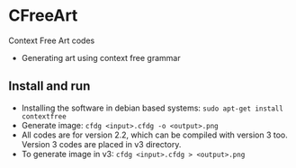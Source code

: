 # CFreeArt
Context Free Art codes
- Generating art using context free grammar

## Install and run
- Installing the software in debian based systems:
  `sudo apt-get install contextfree`
- Generate image:
  `cfdg <input>.cfdg -o <output>.png`
- All codes are for version 2.2, which can be compiled with version 3 too. Version 3 codes are placed in v3 directory.
- To generate image in v3:
  `cfdg <input>.cfdg > <output>.png`
  